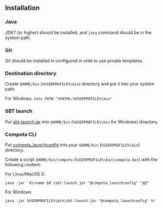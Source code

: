 ## Installation

### Java

JDK7 (or higher) should be installed, and `java` command should be in the system path.

### Git
Git should be installed in configured in orde to use private templates.

### Destination directory

Create `$HOME/bin` (`%USERPROFILE%\bin`) directory and put it into your system path.

For Windows: `setx PATH "%PATH%;%USERPROFILE%\bin"`

### SBT launch

Put [sbt-launch.jar](http://dl.bintray.com/typesafe/ivy-releases/org.scala-sbt/sbt-launch/0.13.8/sbt-launch.jar) into
`$HOME/bin` (`%USERPROFILE%\bin` for Windows) directory.


### Compota CLI

Put [compota_launchconfig](https://raw.githubusercontent.com/ohnosequences/compotaCLI/master/compota_launchconfig) into
your `$HOME/bin` (`%USERPROFILE%\bin`) directory.

Create a script `$HOME/bin/compota` (`%USERPROFILE%\bin\compota.bat`) with the following content:

For Linux/MacOS X:

```
java -jar `dirname $0`/sbt-launch.jar "@compota_launchconfig" "$@"
```

For Windows

```
java -jar %USERPROFILE%\bin\sbt-launch.jar "@compota_launchconfig" %*
```

